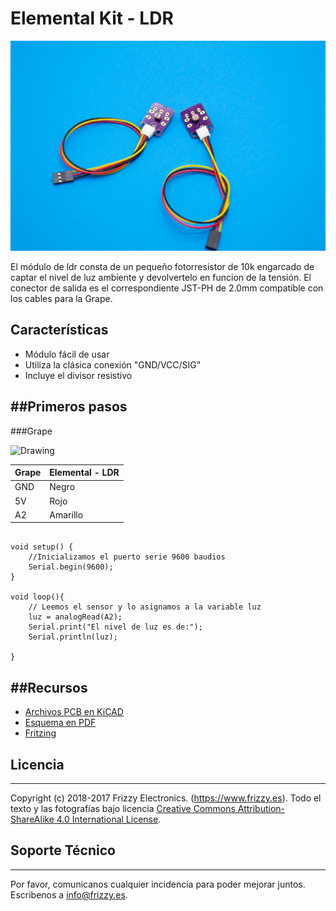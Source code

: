 # Elemental Kit - LDR

![Texto alternativo](images/ldr.jpg "Modulo de ldr basico")

El módulo de ldr consta de un pequeño fotorresistor de 10k engarcado de captar el nivel de luz ambiente y devolvertelo en funcion de la tensión. El conector de salida es el correspondiente JST-PH de 2.0mm compatible con los cables para la Grape.

## Características

* Módulo fácil de usar
* Utiliza la clásica conexión "GND/VCC/SIG"
* Incluye el divisor resistivo

##Primeros pasos
--------

###Grape


<img src="../images/montaje_ldr.png" alt="Drawing" style="width: 400px;"/>

| Grape | Elemental - LDR |
| ----- | ----------------- |
| GND   | Negro             |
| 5V    | Rojo              |
| A2    | Amarillo          |


```arduino

void setup() {
    //Inicializamos el puerto serie 9600 baudios
    Serial.begin(9600);
}

void loop(){
    // Leemos el sensor y lo asignamos a la variable luz
    luz = analogRead(A2);
    Serial.print("El nivel de luz es de:");
    Serial.println(luz);

}
```


##Recursos
-------

-   [Archivos PCB en KiCAD](https://github.com/FrizzyElectronics/BasicModule-II)
-   [Esquema en PDF](https://raw.githubusercontent.com/FrizzyElectronics/BasicModule-II/master/pdf/BasicModule-II.pdf "File:BasicModule-II.pdf")
-   [Fritzing](https://raw.githubusercontent.com/FrizzyElectronics/AtomModulesFritzingParts/master/FritzingParts/Atom_LDR.fzpz "File:BasicModule-II.pdf")

## Licencia
-------
Copyright (c) 2018-2017 Frizzy Electronics. (https://www.frizzy.es). Todo el texto y las fotografías bajo licencia <a rel="license" href="http://creativecommons.org/licenses/by-sa/4.0/">Creative Commons Attribution-ShareAlike 4.0 International License</a>. <a rel="license" href="http://creativecommons.org/licenses/by-sa/4.0/"> </a>

## Soporte Técnico
-------
Por favor, comunicanos cualquier incidencia para poder mejorar juntos. Escribenos a [info@frizzy.es](info@frizzy.es). 

